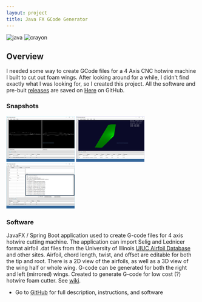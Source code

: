 ```yaml
---
layout: project
title: Java FX GCode Generator
---
```

![java](https://forthebadge.com/images/badges/made-with-java.svg)
![crayon](https://forthebadge.com/images/badges/made-with-crayons.svg)

## Overview

I needed some way to create GCode files for a 4 Axis CNC hotwire machine I built to cut out foam wings.  After
looking around for a while, I didn't find exactly what I was looking for, so I created this project.  All the
software and pre-buit [releases](https://github.com/c-devine/WingGcodeBuilder/releases) are saved on [Here](https://github.com/c-devine/WingGcodeBuilder) on GitHub.

### Snapshots
<img src="https://raw.githubusercontent.com/c-devine/WingGcodeBuilder/snapshots/assets/img/2D.png?raw=true" width="180" height="120">
<img src="https://raw.githubusercontent.com/c-devine/WingGcodeBuilder/snapshots/assets/img/3D-v101.png?raw=true" width="180" height="120">
<img src="https://raw.githubusercontent.com/c-devine/WingGcodeBuilder/snapshots/assets/img/GCODE.png?raw=true" width="180" height="120">


### Software

JavaFX / Spring Boot application used to create G-code files for 4 axis hotwire cutting machine. The application can import Selig and Lednicer format airfoil .dat
files from the University of Illinois [UIUC Airfoil Database]( http://m-selig.ae.illinois.edu/ads/coord_database.html) and other sites. Airfoil, chord length, twist,
and offset are editable for both the tip and root.  There is a 2D view of the airfoils, as well as a 3D view of the wing half or whole
wing. G-code can be generated for both the right and left (mirrored) wings. Created to generate G-code for low cost (?) hotwire foam
cutter.  See [wiki](https://github.com/c-devine/WingGcodeBuilder/wiki).

- Go to  [GitHub](https://github.com/c-devine/WingGcodeBuilder) for full description, instructions, and software
